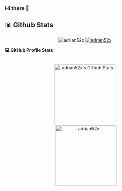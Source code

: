 ### Hi there 👋

## 📊 Github Stats

<p align="center"> 
	<img src="https://komarev.com/ghpvc/?username=adrian52x&label=Profile%20views&color=0e75b6&style=plastic" alt="adrian52x" /> 
	<a href = "https://commits.top/egypt.html" target="_blank">
		<img src="https://enfsgag3ayy6w9q.m.pipedream.net/&style=plastic" alt="adrian52x" target="_blank"/> 
	</a>
</p>


  <summary><b>💻 GitHub Profile Stats</b></summary>
  <br/>
  <p align="center">
    <a href="https://github.com/adrian52x/github-readme-stats"><img alt="adrian52x's Github Stats" src="https://github-readme-stats.vercel.app/api?username=adrian52x&show_icons=true&count_private=true&theme=algolia" height="192px"/></a>
<br/>
  &nbsp;
	  <img src="https://github-readme-stats.vercel.app/api/top-langs?username=adrian52x&langs_count=10&show_icons=true&locale=en&layout=compact&theme=algolia" alt="adrian52x" height="192px"/>




<!--
**adrian52x/adrian52x** is a ✨ _special_ ✨ repository because its `README.md` (this file) appears on your GitHub profile.

Here are some ideas to get you started:

- 🔭 I’m currently working on ...
- 🌱 I’m currently learning ...
- 👯 I’m looking to collaborate on ...
- 🤔 I’m looking for help with ...
- 💬 Ask me about ...
- 📫 How to reach me: ...
- 😄 Pronouns: ...
- ⚡ Fun fact: ...
-->
